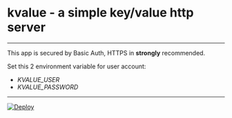 # kvalue - a simple key/value http server

---

This app is secured by Basic Auth, HTTPS in **strongly** recommended.

Set this 2 environment variable for user account:
 * _KVALUE_USER_ 
 * _KVALUE_PASSWORD_
  ---

[![Deploy](https://www.herokucdn.com/deploy/button.svg)](https://heroku.com/deploy?template=https://github.com/jonbk/kvalue)
 

